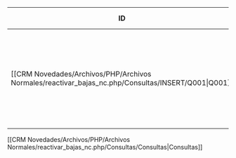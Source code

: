 | ID                                                                                                  | Tipo   | Archivo Origen                                                                                                      | Modulo Funcional         | Base de Datos    | Tablas Afectadas | Joins | Objetivo                                                                                 | Impacto   | Observacion |
| --------------------------------------------------------------------------------------------------- | ------ | ------------------------------------------------------------------------------------------------------------------- | ------------------------ | ---------------- | ---------------- | ----- | ---------------------------------------------------------------------------------------- | --------- | ----------- |
| [[CRM Novedades/Archivos/PHP/Archivos Normales/reactivar_bajas_nc.php/Consultas/INSERT/Q001\|Q001]] | INSERT | [[CRM Novedades/Archivos/PHP/Archivos Normales/reactivar_bajas_nc.php/Consultas/Consultas\|reactivar_bajas_nc.php]] | Insertar nueva operación | gyssrl_novedades | sw_operaciones   | -     | Insertar nueva operación en estado activo con mismo cliente y datos que la baja anterior | Escritura |             |

[[CRM Novedades/Archivos/PHP/Archivos Normales/reactivar_bajas_nc.php/Consultas/Consultas|Consultas]]
